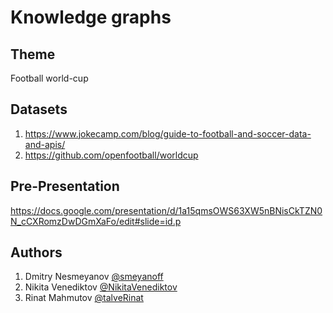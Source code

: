 # Knowledge graphs

## Theme
Football world-cup

## Datasets
1. https://www.jokecamp.com/blog/guide-to-football-and-soccer-data-and-apis/
2. https://github.com/openfootball/worldcup

## Pre-Presentation
https://docs.google.com/presentation/d/1a15qmsOWS63XW5nBNisCkTZN0N_cCXRomzDwDGmXaFo/edit#slide=id.p

## Authors
1. Dmitry Nesmeyanov [@smeyanoff](https://github.com/smeyanoff)
2. Nikita Venediktov [@NikitaVenediktov](https://github.com/NikitaVenediktov)
3. Rinat Mahmutov [@talveRinat](https://github.com/talveRinat)
